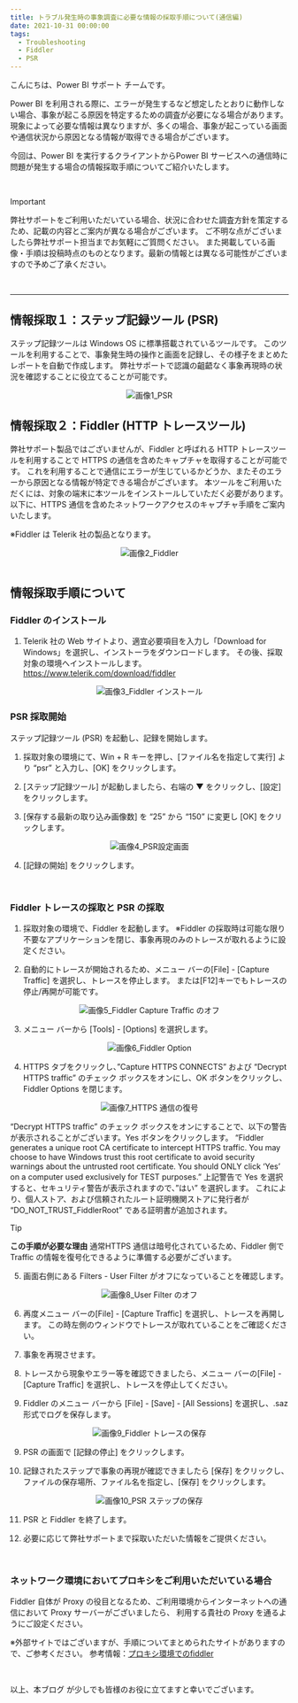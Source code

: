 ```yaml
---
title: トラブル発生時の事象調査に必要な情報の採取手順について(通信編)
date: 2021-10-31 00:00:00 
tags:
  - Troubleshooting
  - Fiddler
  - PSR
---
```



こんにちは、Power BI サポート チームです。 

Power BI を利用される際に、エラーが発生するなど想定したとおりに動作しない場合、事象が起こる原因を特定するための調査が必要になる場合があります。現象によって必要な情報は異なりますが、多くの場合、事象が起こっている画面や通信状況から原因となる情報が取得できる場合がございます。


今回は、Power BI を実行するクライアントからPower BI サービスへの通信時に問題が発生する場合の情報採取手順についてご紹介いたします。 

<!-- more -->

</br>

> [!IMPORTANT]
> 弊社サポートをご利用いただいている場合、状況に合わせた調査方針を策定するため、記載の内容とご案内が異なる場合がございます。
> ご不明な点がございましたら弊社サポート担当までお気軽にご質問ください。
> また掲載している画像・手順は投稿時点のものとなります。最新の情報とは異なる可能性がございますので予めご了承ください。


</br>


---

## 情報採取１：ステップ記録ツール (PSR) 

ステップ記録ツールは Windows OS に標準搭載されているツールです。
このツールを利用することで、事象発生時の操作と画面を記録し、その様子をまとめたレポートを自動で作成します。
弊社サポートで認識の齟齬なく事象再現時の状況を確認することに役立てることが可能です。

<div align="center">
<img src="pic0.png" alt="画像1_PSR" title="画像1_PSR">
</div>


## 情報採取２：Fiddler (HTTP トレースツール)

弊社サポート製品ではございませんが、Fiddler と呼ばれる HTTP トレースツールを利用することで HTTPS の通信を含めたキャプチャを取得することが可能です。
これを利用することで通信にエラーが生じているかどうか、またそのエラーから原因となる情報が特定できる場合がございます。
本ツールをご利用いただくには、対象の端末に本ツールをインストールしていただく必要があります。
以下に、HTTPS 通信を含めたネットワークアクセスのキャプチャ手順をご案内いたします。

※Fiddler は Telerik 社の製品となります。


<div align="center">
<img src="pic1.png" alt="画像2_Fiddler" title="画像2_Fiddler">
</div>



</br>

## 情報採取手順について

### Fiddler のインストール

1) Telerik 社の Web サイトより、適宜必要項目を入力し「Download for Windows」を選択し、インストーラをダウンロードします。
その後、採取対象の環境へインストールします。
https://www.telerik.com/download/fiddler

<div align="center">
<img src="pic7.png" alt="画像3_Fiddler インストール" title="画像3_Fiddler インストール">
</div>

### PSR 採取開始
ステップ記録ツール (PSR) を起動し、記録を開始します。

1) 採取対象の環境にて、Win + R キーを押し、[ファイル名を指定して実行] より “psr” と入力し、[OK] をクリックします。

2) [ステップ記録ツール] が起動しましたら、右端の ▼ をクリックし、[設定] をクリックします。

3) [保存する最新の取り込み画像数] を “25” から “150” に変更し [OK] をクリックします。

<div align="center">
<img src="pic2.png" alt="画像4_PSR設定画面" title="画像4_PSR設定画面">
</div>

4) [記録の開始] をクリックします。


</br>

### Fiddler トレースの採取と PSR の採取

1) 採取対象の環境で、Fiddler を起動します。
※Fiddler の採取時は可能な限り不要なアプリケーションを閉じ、事象再現のみのトレースが取れるように設定ください。

2) 自動的にトレースが開始されるため、メニュー バーの[File] - [Capture Traffic] を選択し、トレースを停止します。
または[F12]キーでもトレースの停止/再開が可能です。

<div align="center">
<img src="pic6.png" alt="画像5_Fiddler Capture Traffic のオフ" title="画像5_Fiddler Capture Traffic のオフ">
</div>

3) メニュー バーから [Tools] - [Options] を選択します。

<div align="center">
<img src="pic3.png" alt="画像6_Fiddler Option" title="画像6_Fiddler Option">
</div>

4) HTTPS タブをクリックし、”Capture HTTPS CONNECTS” および “Decrypt HTTPS traffic” のチェック ボックスをオンにし、OK ボタンをクリックし、Fiddler Options を閉じます。

<div align="center">
<img src="pic4.png" alt="画像7_HTTPS 通信の復号" title="画像7_HTTPS 通信の復号">
</div>

“Decrypt HTTPS traffic” のチェック ボックスをオンにすることで、以下の警告が表示されることがございます。Yes ボタンをクリックします。
“Fiddler generates a unique root CA certificate to intercept HTTPS traffic. You may choose to have Windows trust this root certificate to avoid security warnings about the untrusted root certificate. You should ONLY click ‘Yes’ on a computer used exclusively for TEST purposes.”
上記警告で Yes を選択すると、セキュリティ警告が表示されますので、”はい” を選択します。
これにより、個人ストア、および信頼されたルート証明機関ストアに発行者が “DO_NOT_TRUST_FiddlerRoot” である証明書が追加されます。

> [!TIP]
> <b>この手順が必要な理由</b>
> 通常HTTPS 通信は暗号化されているため、Fiddler 側でTraffic の情報を復号化できるように準備する必要がございます。


5) 画面右側にある Filters - User Filter がオフになっていることを確認します。

<div align="center">
<img src="pic5.png" alt="画像8_User Filter のオフ" title="画像8_User Filter のオフ">
</div>


6) 再度メニュー バーの[File] - [Capture Traffic] を選択し、トレースを再開します。
この時左側のウィンドウでトレースが取れていることをご確認ください。

7) 事象を再現させます。

8) トレースから現象やエラー等を確認できましたら、メニュー バーの[File] - [Capture Traffic] を選択し、トレースを停止してください。

9) Fiddler のメニュー バーから [File] - [Save] - [All Sessions] を選択し、.saz 形式でログを保存します。

<div align="center">
<img src="pic8.png" alt="画像9_Fiddler トレースの保存" title="画像9_Fiddler トレースの保存">
</div>

9) PSR の画面で [記録の停止] をクリックします。

10) 記録されたステップで事象の再現が確認できましたら [保存] をクリックし、ファイルの保存場所、ファイル名を指定し、[保存] をクリックします。

<div align="center">
<img src="pic9.png" alt="画像10_PSR ステップの保存" title="画像10_PSR ステップの保存">
</div>

11) PSR と Fiddler を終了します。

12) 必要に応じて弊社サポートまで採取いただいた情報をご提供ください。

</br>

### ネットワーク環境においてプロキシをご利用いただいている場合

Fiddler 自体が Proxy の役目となるため、ご利用環境からインターネットへの通信において Proxy サーバーがございましたら、
利用する貴社の Proxy を通るようにご設定ください。

※外部サイトではございますが、手順についてまとめられたサイトがありますので、ご参考ください。
参考情報：[プロキシ環境でのfiddler](http://did2.blog64.fc2.com/blog-entry-8.html)


</br>

以上、本ブログ が少しでも皆様のお役に立てますと幸いでございます。
